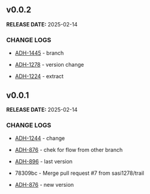 ## v0.0.2

**RELEASE DATE:** 2025-02-14

### CHANGE LOGS
* <span style='color:skyblue;'>[ADH-1445](https://jira.example.com/browse/ADH-1445)</span> - branch
* <span style='color:skyblue;'>[ADH-1278](https://jira.example.com/browse/ADH-1278)</span> - version change



* <span style='color:skyblue;'>[ADH-1224](https://jira.example.com/browse/ADH-1224)</span> - extract


## v0.0.1

**RELEASE DATE:** 2025-02-14

### CHANGE LOGS
* <span style='color:skyblue;'>[ADH-1244](https://jira.example.com/browse/ADH-1244)</span> - change
* <span style='color:skyblue;'>[ADH-876](https://jira.example.com/browse/ADH-876)</span> - chek for flow from other branch
* <span style='color:skyblue;'>[ADH-896](https://jira.example.com/browse/ADH-896)</span> - last version
* 78309bc - Merge pull request #7 from sasi1278/trail



* <span style='color:skyblue;'>[ADH-876](https://jira.example.com/browse/ADH-876)</span> - new version
